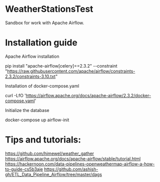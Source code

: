 # WeatherStationsTest
Sandbox for work with Apache Airflow.


# Installation guide

Apache Airflow installation

pip install "apache-airflow[celery]==2.3.2" --constraint "https://raw.githubusercontent.com/apache/airflow/constraints-2.3.2/constraints-3.10.txt"

Installation of docker-compose.yaml

curl -LfO 'https://airflow.apache.org/docs/apache-airflow/2.3.2/docker-compose.yaml'

Initialize the database

docker-compose up airflow-init

# Tips and tutorials:
https://github.com/himewel/weather_gather
https://airflow.apache.org/docs/apache-airflow/stable/tutorial.html
https://hackernoon.com/data-pipelines-openweathermap-airflow-a-how-to-guide-cs5b3aje
https://github.com/ashish-gh/ETL_Data_Pipeline_Airflow/tree/master/dags
